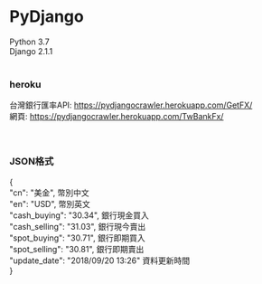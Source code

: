 # PyDjango <br/>
Python 3.7<br/>
Django 2.1.1<br/><br/>
### heroku <br/>
台灣銀行匯率API: https://pydjangocrawler.herokuapp.com/GetFX/<br/>
網頁: https://pydjangocrawler.herokuapp.com/TwBankFx/<br/>
<br/>
<br/>
### JSON格式
<p>{<br/>
    "cn": "美金",  幣別中文<br/>
    "en": "USD",   幣別英文<br/>
    "cash_buying": "30.34",  銀行現金買入<br/>
    "cash_selling": "31.03",  銀行現今賣出<br/>
    "spot_buying": "30.71",  銀行即期買入<br/>
    "spot_selling": "30.81",  銀行即期賣出<br/>
    "update_date": "2018/09/20 13:26"  資料更新時間<br/>
}</p>

